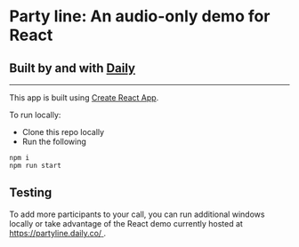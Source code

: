# Party line: An audio-only demo for React

## Built by and with [Daily](https://docs.daily.co/docs/reference-docs)

---

This app is built using [Create React App](https://github.com/facebook/create-react-app).

To run locally:

- Clone this repo locally
- Run the following

```
npm i
npm run start
```

## Testing

To add more participants to your call, you can run additional windows locally or take advantage of the React demo currently hosted at [https://partyline.daily.co/ ](https://partyline.daily.co/).
